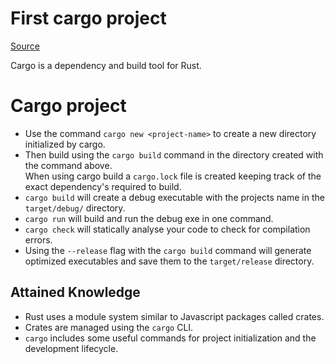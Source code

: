 # First cargo project
[Source](https://doc.rust-lang.org/book/ch01-03-hello-cargo.html)  

Cargo is a dependency and build tool for Rust.

# Cargo project

* Use the command `cargo new <project-name>` to create a new directory initialized by cargo.
* Then build using the `cargo build` command in the directory created with the command above.  
When using cargo build a `cargo.lock` file is created keeping track of the exact dependency's required to build.
* `cargo build` will create a debug executable with the projects name in the `target/debug/` directory.
* `cargo run` will build and run the debug exe in one command.
* `cargo check` will statically analyse your code to check for compilation errors.
* Using the `--release` flag with the `cargo build` command will generate optimized executables and save them to the `target/release` directory. 

## Attained Knowledge 
* Rust uses a module system similar to Javascript packages called crates.
* Crates are managed using the `cargo` CLI.
* `cargo` includes some useful commands for project initialization and the development lifecycle.